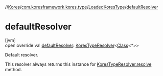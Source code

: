 //[Kores](../../../index.md)/[com.koresframework.kores.type](../index.md)/[LoadedKoresType](index.md)/[defaultResolver](default-resolver.md)

# defaultResolver

[jvm]\
open override val [defaultResolver](default-resolver.md): [KoresTypeResolver](../-kores-type-resolver/index.md)<[Class](https://docs.oracle.com/javase/8/docs/api/java/lang/Class.html)<*>>

Default resolver.

This resolver always returns this instance for [KoresTypeResolver.resolve](../-kores-type-resolver/resolve.md) method.
